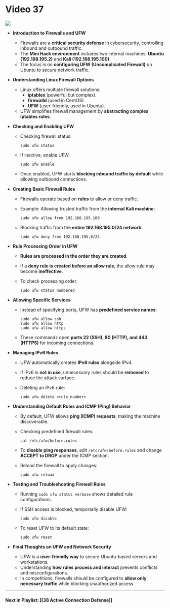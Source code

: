 # Video 37
![](https://www.youtube.com/watch?v=DAaLyKDzxl4&list=PLqux0fXsj7x3WYm6ZWuJnGC1rXQZ1018M&index=37)

- **Introduction to Firewalls and UFW**
    - Firewalls are a **critical security defense** in cybersecurity, controlling inbound and outbound traffic.
    - The **Mini Hack environment** includes two internal machines: **Ubuntu (192.168.195.2)** and **Kali (192.168.195.100)**.
    - The focus is on **configuring UFW (Uncomplicated Firewall)** on Ubuntu to secure network traffic.
- **Understanding Linux Firewall Options**
    - Linux offers multiple firewall solutions:
        - **iptables** (powerful but complex).
        - **firewalld** (used in CentOS).
        - **UFW** (user-friendly, used in Ubuntu).
    - UFW simplifies firewall management by **abstracting complex iptables rules**.
- **Checking and Enabling UFW**
    - Checking firewall status:
        
        ```
        sudo ufw status  
        ```
        
    - If inactive, enable UFW:
        
        ```
        sudo ufw enable  
        ```
        
    - Once enabled, UFW starts **blocking inbound traffic by default** while allowing outbound connections.
- **Creating Basic Firewall Rules**
    - Firewalls operate based on **rules** to allow or deny traffic.
    - Example: Allowing trusted traffic from the **internal Kali machine**:
        
        ```
        sudo ufw allow from 192.168.195.100  
        ```
        
    - Blocking traffic from the **entire 192.168.195.0/24 network**:
        
        ```
        sudo ufw deny from 192.168.195.0/24  
        ```
        
- **Rule Processing Order in UFW**
    - **Rules are processed in the order they are created**.
    - If a **deny rule is created before an allow rule**, the allow rule may become **ineffective**.
    - To check processing order:
        
        ```
        sudo ufw status numbered  
        ```
        
- **Allowing Specific Services**
    - Instead of specifying ports, UFW has **predefined service names**:
        
        ```
        sudo ufw allow ssh  
        sudo ufw allow http  
        sudo ufw allow https  
        ```
        
    - These commands open **ports 22 (SSH), 80 (HTTP), and 443 (HTTPS)** for incoming connections.
- **Managing IPv6 Rules**
    - UFW automatically creates **IPv6 rules** alongside IPv4.
    - If IPv6 is **not in use**, unnecessary rules should be **removed** to reduce the attack surface.
    - Deleting an IPv6 rule:
        
        ```
        sudo ufw delete <rule_number>  
        ```
        
- **Understanding Default Rules and ICMP (Ping) Behavior**
    - By default, UFW allows **ping (ICMP) requests**, making the machine discoverable.
    - Checking predefined firewall rules:
        
        ```
        cat /etc/ufw/before.rules  
        ```
        
    - To **disable ping responses**, edit `/etc/ufw/before.rules` and change **ACCEPT to DROP** under the ICMP section.
    - Reload the firewall to apply changes:
        
        ```
        sudo ufw reload  
        ```
        
- **Testing and Troubleshooting Firewall Rules**
    - Running `sudo ufw status verbose` shows detailed rule configurations.
    - If SSH access is blocked, temporarily disable UFW:
        
        ```
        sudo ufw disable  
        ```
        
    - To reset UFW to its default state:
        
        ```
        sudo ufw reset  
        ```
        
- **Final Thoughts on UFW and Network Security**
    - UFW is a **user-friendly way** to secure Ubuntu-based servers and workstations.
    - Understanding **how rules process and interact** prevents conflicts and misconfigurations.
    - In competitions, firewalls should be configured to **allow only necessary traffic** while blocking unauthorized access.


---

#### Next in Playlist: [[38 Active Connection Defense]]
